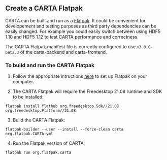 ## Create a CARTA Flatpak

CARTA can be built and run as a [Flatpak](https://flatpak.org/). It could be convenient for developement and testing purposes as third party dependencies can be easily changed. 
For example you could easily switch between using HDF5 1.10 and HDF5 1.12 to test CARTA performance and correctness.

The CARTA Flatpak manifest file is currently configured to use `v3.0.0-beta.3` of the carta-backend and carta-frontend.

### To build and run the CARTA Flatpak

1. Follow the appropriate intructions [here](https://flatpak.org/setup/) to set up Flatpak on your computer.

2. The CARTA Flatpak will require the Freedesktop 21.08 runtime and SDK to be installed:

```
flatpak install flathub org.freedesktop.Sdk//21.08 org.freedesktop.Platform//21.08
```

3. Build the CARTA Flatpak:

```
flatpak-builder --user --install --force-clean carta org.flatpak.CARTA.yml
```

4. Run the Flatpak version of CARTA:

```
flatpak run org.flatpak.carta
```
